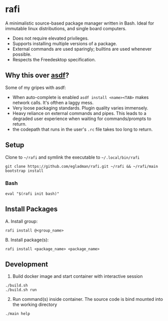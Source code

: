 # rafi

A minimalistic source-based package manager written in Bash. Ideal for immutable linux distributions, and single board computers.

- Does not require elevated privileges.
- Supports installing multiple versions of a package.
- External commands are used sparingly; builtins are used whenever possible.
- Respects the Freedesktop specification.

## Why this over [asdf](https://github.com/asdf-vm/asdf)?

Some of my gripes with asdf:

- When auto-complete is enabled `asdf install <name><TAB>` makes network calls. It's ofthen a laggy mess.
- Very loose packaging standards. Plugin quality varies immensely.
- Heavy reliance on external commands and pipes. This leads to a degraded user experience when waiting for commands/prompts to return.
- the codepath that runs in the user's `.rc` file takes too long to return.

## Setup

Clone to `~/rafi` and symlink the executable to `~/.local/bin/rafi`

```
git clone https://github.com/egladman/rafi.git ~/rafi && ~/rafi/main bootstrap install
```

### Bash

```
eval "$(rafi init bash)"
```

## Install Packages

A. Install group:

```
rafi install @<group_name>
```

B. Install package(s):

```
rafi install <package_name> <package_name>
```

## Development

1. Build docker image and start container with interactive session

```
./build.sh
./build.sh run
```

2. Run command(s) inside container. The source code is bind mounted into the working directory

```
./main help
```
